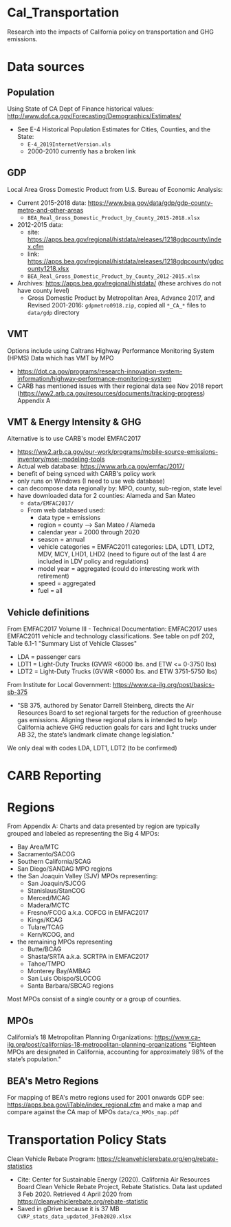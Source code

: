 # Cal_Transportation
Research into the impacts of California policy on transportation and GHG emissions.




# Data sources

## Population

Using State of CA Dept of Finance historical values: http://www.dof.ca.gov/Forecasting/Demographics/Estimates/
 * See E-4 Historical Population Estimates for Cities, Counties, and the State:
   * `E-4_2019InternetVersion.xls`
   * 2000-2010 currently has a broken link

## GDP

Local Area Gross Domestic Product from U.S. Bureau of Economic Analysis: 
 * Current 2015-2018 data: https://www.bea.gov/data/gdp/gdp-county-metro-and-other-areas
   * `BEA_Real_Gross_Domestic_Product_by_County_2015-2018.xlsx`
 * 2012-2015 data:
   * site: https://apps.bea.gov/regional/histdata/releases/1218gdpcounty/index.cfm
   * link: https://apps.bea.gov/regional/histdata/releases/1218gdpcounty/gdpcounty1218.xlsx
   * `BEA_Real_Gross_Domestic_Product_by_County_2012-2015.xlsx`
 * Archives: https://apps.bea.gov/regional/histdata/ (these archives do not have county level)
   * Gross Domestic Product by Metropolitan Area, Advance 2017, and Revised 2001-2016: `gdpmetro0918.zip`, copied all `*_CA_*` files to `data/gdp` directory

## VMT

Options include using Caltrans Highway Performance Monitoring System (HPMS) Data which has VMT by MPO
   * https://dot.ca.gov/programs/research-innovation-system-information/highway-performance-monitoring-system
   * CARB has mentioned issues with their regional data see Nov 2018 report (https://ww2.arb.ca.gov/resources/documents/tracking-progress) Appendix A

## VMT & Energy Intensity & GHG

Alternative is to use CARB's model EMFAC2017
 * https://ww2.arb.ca.gov/our-work/programs/mobile-source-emissions-inventory/msei-modeling-tools
 * Actual web database: https://www.arb.ca.gov/emfac/2017/
 * benefit of being synced with CARB's policy work
 * only runs on Windows (I need to use web database)
 * can decompose data regionally by: MPO, county, sub-region, state level
 * have downloaded data for 2 counties: Alameda and San Mateo
   * `data/EMFAC2017/`
   * From web databased used:
     * data type = emissions
     * region = county --> San Mateo / Alameda
     * calendar year = 2000 through 2020
     * season = annual
     * vehicle categories = EMFAC2011 categories: LDA, LDT1, LDT2, MDV, MCY, LHD1, LHD2 (need to figure out of the last 4 are included in LDV policy and regulations)
     * model year = aggregated (could do interesting work with retirement)
     * speed = aggregated
     * fuel = all

## Vehicle definitions

From EMFAC2017 Volume III - Technical Documentation:
EMFAC2017 uses EMFAC2011 vehicle and technology classifications.  See table on pdf 202, Table 6.1-1 "Summary List of Vehicle Classes"
- LDA = passenger cars
- LDT1 = Light-Duty Trucks (GVWR <6000 lbs. and ETW <= 0-3750 lbs) 
- LDT2 = Light-Duty Trucks (GVWR <6000 lbs. and ETW 3751-5750 lbs) 

From Institute for Local Government: https://www.ca-ilg.org/post/basics-sb-375

 * "SB 375, authored by Senator Darrell Steinberg, directs the Air Resources Board to set regional targets for the reduction of greenhouse gas emissions. Aligning these regional plans is intended to help California achieve GHG reduction goals for cars and light trucks under AB 32, the state’s landmark climate change legislation."

We only deal with codes LDA, LDT1, LDT2 (to be confirmed)


# CARB Reporting




# Regions

From Appendix A:
Charts and data presented by region are typically grouped and labeled as representing the Big 4 MPOs:
 * Bay Area/MTC
 * Sacramento/SACOG
 * Southern California/SCAG
 * San Diego/SANDAG MPO regions
 * the San Joaquin Valley (SJV) MPOs representing:
   * San Joaquin/SJCOG
   * Stanislaus/StanCOG
   * Merced/MCAG
   * Madera/MCTC
   * Fresno/FCOG a.k.a. COFCG in EMFAC2017
   * Kings/KCAG
   * Tulare/TCAG
   * Kern/KCOG, and
 * the remaining MPOs representing
   * Butte/BCAG
   * Shasta/SRTA a.k.a. SCRTPA in EMFAC2017
   * Tahoe/TMPO
   * Monterey Bay/AMBAG
   * San Luis Obispo/SLOCOG
   * Santa Barbara/SBCAG regions

Most MPOs consist of a single county or a group of counties.

## MPOs

California’s 18 Metropolitan Planning Organizations: https://www.ca-ilg.org/post/californias-18-metropolitan-planning-organizations "Eighteen MPOs are designated in California, accounting for approximately 98% of the state’s population."

## BEA's Metro Regions

For mapping of BEA's metro regions used for 2001 onwards GDP see: https://apps.bea.gov/iTable/index_regional.cfm and make a map and compare against the CA map of MPOs `data/ca_MPOs_map.pdf`



# Transportation Policy Stats

Clean Vehicle Rebate Program: https://cleanvehiclerebate.org/eng/rebate-statistics

 * Cite: Center for Sustainable Energy (2020). California Air Resources Board Clean Vehicle Rebate Project, Rebate Statistics. Data last updated 3 Feb 2020. Retrieved 4 April 2020 from https://cleanvehiclerebate.org/rebate-statistic
 * Saved in gDrive because it is 37 MB `CVRP_stats_data_updated_3Feb2020.xlsx`

